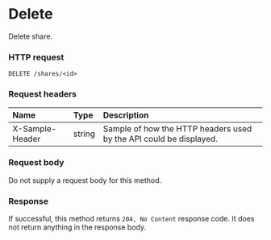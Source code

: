 # Delete

Delete share.
### HTTP request
```http
DELETE /shares/<id>

```
### Request headers
| Name       | Type | Description|
|:---------------|:--------|:----------|
| X-Sample-Header  | string  | Sample of how the HTTP headers used by the API could be displayed.|

### Request body
Do not supply a request body for this method.


### Response
If successful, this method returns `204, No Content` response code. It does not return anything in the response body.


<!-- uuid: 79df2742-33e7-49d1-afee-d97e822db1ae
2015-10-09 17:20:42 UTC -->